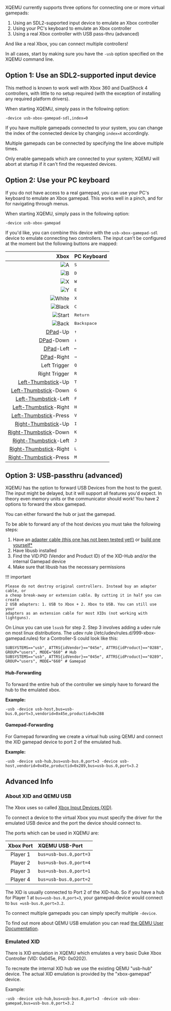 XQEMU currently supports three options for connecting one or more virtual
gamepads:

1. Using an SDL2-supported input device to emulate an Xbox controller
1. Using your PC's keyboard to emulate an Xbox controller
1. Using a real Xbox controller with USB pass-thru (advanced)

And like a real Xbox, you can connect multiple controllers!

In all cases, start by making sure you have the `-usb` option specified on the
XQEMU command line.

## Option 1: Use an SDL2-supported input device

This method is known to work well with Xbox 360 and DualShock 4 controllers,
with little to no setup required (with the exception of installing any required
platform drivers).

When starting XQEMU, simply pass in the following option:

	-device usb-xbox-gamepad-sdl,index=0

If you have multiple gamepads connected to your system, you can change the index
of the connected device by changing `index=X` accordingly.

Multiple gamepads can be connected by specifying the line above multiple times.

Only enable gamepads which are connected to your system; XQEMU will abort at startup if it can't find the requested devices.

## Option 2: Use your PC keyboard

If you do not have access to a real gamepad, you can use your PC's keyboard to
emulate an Xbox gamepad. This works well in a pinch, and for for navigating
through menus.

When starting XQEMU, simply pass in the following option:

	-device usb-xbox-gamepad

If you'd like, you can combine this device with the `usb-xbox-gamepad-sdl`
device to emulate connecting two controllers. The input can't be configured at
the moment but the following buttons are mapped:

| Xbox        | PC Keyboard     |
| ----------: | :-------------- |
| ![A](http://xboxdevwiki.net/images/thumb/c/cf/Input-a.png/24px-Input-a.png) | <kbd>S</kbd> |
| ![B](http://xboxdevwiki.net/images/thumb/b/b8/Input-b.png/24px-Input-b.png) | <kbd>D</kbd> |
| ![X](http://xboxdevwiki.net/images/thumb/5/54/Input-x.png/24px-Input-x.png) | <kbd>W</kbd> |
| ![Y](http://xboxdevwiki.net/images/thumb/2/2d/Input-y.png/24px-Input-y.png) | <kbd>E</kbd> |
| ![White](http://xboxdevwiki.net/images/thumb/2/25/Input-white.png/20px-Input-white.png) | <kbd>X</kbd> |
| ![Black](http://xboxdevwiki.net/images/thumb/4/40/Input-black.png/20px-Input-black.png) | <kbd>C</kbd> |
| ![Start](http://xboxdevwiki.net/images/thumb/5/59/Input-start.png/26px-Input-start.png) | <kbd>Return</kbd> |
| ![Back](http://xboxdevwiki.net/images/thumb/6/6f/Input-back.png/26px-Input-back.png) | <kbd>Backspace</kbd> |
| [DPad](http://xboxdevwiki.net/images/thumb/8/84/Input-d.png/32px-Input-d.png)-Up     | <kbd>&uarr;</kbd> |
| [DPad](http://xboxdevwiki.net/images/thumb/8/84/Input-d.png/32px-Input-d.png)-Down   | <kbd>&darr;</kbd> |
| [DPad](http://xboxdevwiki.net/images/thumb/8/84/Input-d.png/32px-Input-d.png)-Left   | <kbd>&larr;</kbd> |
| [DPad](http://xboxdevwiki.net/images/thumb/8/84/Input-d.png/32px-Input-d.png)-Right  | <kbd>&rarr;</kbd> |
| Left Trigger | <kbd>Q</kbd> |
| Right Trigger | <kbd>R</kbd> |
| [Left-Thumbstick](http://xboxdevwiki.net/images/thumb/f/fe/Input-l.png/32px-Input-l.png)-Up | <kbd>T</kbd> |
| [Left-Thumbstick](http://xboxdevwiki.net/images/thumb/f/fe/Input-l.png/32px-Input-l.png)-Down | <kbd>G</kbd> |
| [Left-Thumbstick](http://xboxdevwiki.net/images/thumb/f/fe/Input-l.png/32px-Input-l.png)-Left | <kbd>F</kbd> |
| [Left-Thumbstick](http://xboxdevwiki.net/images/thumb/f/fe/Input-l.png/32px-Input-l.png)-Right | <kbd>H</kbd> |
| [Left-Thumbstick](http://xboxdevwiki.net/images/thumb/f/fe/Input-l.png/32px-Input-l.png)-Press | <kbd>V</kbd> |
| [Right-Thumbstick](http://xboxdevwiki.net/images/thumb/9/9d/Input-r.png/32px-Input-r.png)-Up | <kbd>I</kbd> |
| [Right-Thumbstick](http://xboxdevwiki.net/images/thumb/9/9d/Input-r.png/32px-Input-r.png)-Down | <kbd>K</kbd> |
| [Right-Thumbstick](http://xboxdevwiki.net/images/thumb/9/9d/Input-r.png/32px-Input-r.png)-Left | <kbd>J</kbd> |
| [Right-Thumbstick](http://xboxdevwiki.net/images/thumb/9/9d/Input-r.png/32px-Input-r.png)-Right | <kbd>L</kbd> |
| [Right-Thumbstick](http://xboxdevwiki.net/images/thumb/9/9d/Input-r.png/32px-Input-r.png)-Press | <kbd>M</kbd> |

## Option 3: USB-passthru (advanced)

XQEMU has the option to forward USB Devices from the host to the guest. The
input might be delayed, but it will support all features you'd expect. In theory
even memory units or the communicator should work! You have 2 options to forward
the xbox gamepad.

You can either forward the hub or just the gamepad.

To be able to forward any of the host devices you must take the following steps:

1. Have an [adapter cable (this one has not been tested yet!)](http://www.amazon.com/XBOX-USB-Controller-Converter-Gamepad-Adapter/dp/B00CD0KFU0) or [build one yourself*](http://www.ocmodshop.com/how-to-use-an-xbox-controller-as-a-usb-pc-gamepad/3/)
2. Have libusb installed
3. Find the VID:PID (Vendor and Product ID) of the XID-Hub and/or the internal Gamepad device
4. Make sure that libusb has the necessary permissions

!!! important

	Please do not destroy original controllers. Instead buy an adapter cable, or
	a cheap break-away or extension cable. By cutting it in half you can create
	2 USB adapters: 1. USB to Xbox + 2. Xbox to USB. You can still use your
	adapters as an extension cable for most XIDs (not working with lightguns).

On Linux you can use `lsusb` for step 2. Step 3 involves adding a udev rule on
most linux distributions. The udev rule (/etc/udev/rules.d/999-xbox-
gamepad.rules) for a Controller-S could look like this:

	SUBSYSTEMS=="usb", ATTRS{idVendor}=="045e", ATTRS{idProduct}=="0288", GROUP="users", MODE="660" # Hub
	SUBSYSTEMS=="usb", ATTRS{idVendor}=="045e", ATTRS{idProduct}=="0289", GROUP="users", MODE="660" # Gamepad

#### Hub-Forwarding

To forward the entire hub of the controller we simply have to forward the hub to the emulated xbox.

**Example:**
```
-usb -device usb-host,bus=usb-bus.0,port=3,vendorid=0x45e,productid=0x288
```

#### Gamepad-Forwarding

For Gamepad forwarding we create a virtual hub using QEMU and connect the XID gamepad device to port 2 of the emulated hub.

**Example:**
```
-usb -device usb-hub,bus=usb-bus.0,port=3 -device usb-host,vendorid=0x45e,productid=0x289,bus=usb-bus.0,port=3.2
```

## Advanced Info

### About XID and QEMU USB

The Xbox uses so called [Xbox Input Devices (XID)](http://xboxdevwiki.net/Xbox_Input_Devices).

To connect a device to the virtual Xbox you must specify the driver for the
emulated USB device and the port the device should connect to.

The ports which can be used in XQEMU are:

| Xbox Port | XQEMU USB-Port         |
| :-------: | :--------------------- |
| Player 1  | `bus=usb-bus.0,port=3` |
| Player 2  | `bus=usb-bus.0,port=4` |
| Player 3  | `bus=usb-bus.0,port=1` |
| Player 4  | `bus=usb-bus.0,port=2` |

The XID is usually connected to Port 2 of the XID-hub. So if you have a hub for
Player 1 at `bus=usb-bus.0,port=3`, your gamepad-device would connect to `bus
=usb-bus.0,port=3.2`.

To connect multiple gamepads you can simply specify multiple `-device`.

To find out more about QEMU USB emulation you can read [the QEMU User
Documentation](http://qemu.weilnetz.de/qemu-doc.html#pcsys_005fusb).

### Emulated XID

There is XID emulation in XQEMU which emulates a very basic Duke Xbox Controller
(VID: 0x045e, PID: 0x0202).

To recreate the internal XID hub we use the existing QEMU "usb-hub" device.
The actual XID emulation is provided by the "xbox-gamepad" device.

Example:

	-usb -device usb-hub,bus=usb-bus.0,port=3 -device usb-xbox-gamepad,bus=usb-bus.0,port=3.2

